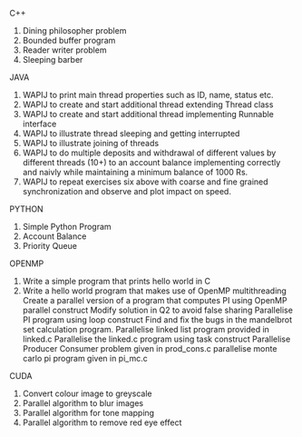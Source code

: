 C++

  1. Dining philosopher problem
  2. Bounded buffer program
  3. Reader writer problem
  4. Sleeping barber

JAVA

  1. WAPIJ to print main thread properties such as ID, name, status etc.
  2. WAPIJ to create and start additional thread extending Thread class 
  3. WAPIJ to create and start additional thread implementing Runnable interface
  4. WAPIJ to illustrate thread sleeping and getting interrupted
  5. WAPIJ to illustrate joining of threads
  6. WAPIJ to do multiple deposits and withdrawal of different values  by different threads (10+) to an account balance implementing correctly and naivly while maintaining a minimum balance of 1000 Rs.
  7. WAPIJ to repeat exercises six above with coarse and fine grained synchronization and observe and plot impact on speed. 

PYTHON

  1. Simple Python Program
  2. Account Balance
  3. Priority Queue
  
OPENMP

  1. Write a simple program that prints hello world in C
  2. Write a hello world program that makes use of OpenMP multithreading
  Create a parallel version of a program that computes PI using OpenMP parallel construct
  Modify solution in Q2 to avoid false sharing
  Parallelise PI program using loop construct
  Find and fix the bugs in the mandelbrot set calculation program.
  Parallelise linked list program provided in linked.c
  Parallelise the linked.c program using task construct
  Parallelise Producer Consumer problem given in prod_cons.c
  parallelise monte carlo pi program given in pi_mc.c

CUDA

  1. Convert colour image to greyscale
  2. Parallel algorithm to blur images
  3. Parallel algorithm for tone mapping
  4. Parallel algorithm to remove red eye effect
